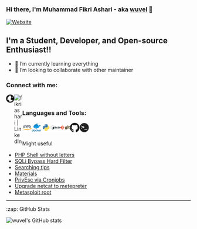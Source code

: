 ### Hi there, I'm Muhammad Fikri Ashari - aka [wuvel][website] 👋

[![Website](https://img.shields.io/website?label=wuvel.net&style=for-the-badge&url=http%3A%2F%2Fwuvel.net)](https://wuvel.net)

## I'm a Student, Developer, and Open-source Enthusiast!!

<!-- - 🔭 I just launched my first blog post: [Coming soon]()! -->
- 🌱 I’m currently learning everything
- 👯 I’m looking to collaborate with other maintainer


### Connect with me:

[<img align="left" alt="wuvel.net" width="22px" src="https://raw.githubusercontent.com/iconic/open-iconic/master/svg/globe.svg" />][website]
[<img align="left" alt="fikriashari | LinkedIn" width="22px" src="https://cdn.jsdelivr.net/npm/simple-icons@v3/icons/linkedin.svg" />][linkedin]

<br />

### Languages and Tools:

<img align="left" alt="AWS" width="26px" src="https://raw.githubusercontent.com/github/explore/80688e429a7d4ef2fca1e82350fe8e3517d3494d/topics/aws/aws.png" />
<img align="left" alt="Docker" width="26px" src="https://raw.githubusercontent.com/github/explore/80688e429a7d4ef2fca1e82350fe8e3517d3494d/topics/docker/docker.png" />
<img align="left" alt="Python" width="26px" src="https://raw.githubusercontent.com/github/explore/80688e429a7d4ef2fca1e82350fe8e3517d3494d/topics/python/python.png" />
<img align="left" alt="Bash" width="26px" src="https://raw.githubusercontent.com/github/explore/80688e429a7d4ef2fca1e82350fe8e3517d3494d/topics/bash/bash.png" />
<img align="left" alt="Git" width="26px" src="https://raw.githubusercontent.com/github/explore/80688e429a7d4ef2fca1e82350fe8e3517d3494d/topics/git/git.png" />
<img align="left" alt="GitHub" width="26px" src="https://raw.githubusercontent.com/github/explore/78df643247d429f6cc873026c0622819ad797942/topics/github/github.png" />
<img align="left" alt="Terminal" width="26px" src="https://raw.githubusercontent.com/github/explore/80688e429a7d4ef2fca1e82350fe8e3517d3494d/topics/terminal/terminal.png" />

<br />
<br />

<!-- ### TO-DO
Learning:
- [x] https://tryhackme.com/room/sudovulnsbypass
- [X] https://tryhackme.com/room/commonlinuxprivesc
- [X] https://tryhackme.com/room/linuxprivesc
- [ ] https://tryhackme.com/room/xxe

Practice:
- [ ] Re-do https://tryhackme.com/room/vulnversity
- [ ] Re-do https://tryhackme.com/room/basicpentestingjt
- [x] https://tryhackme.com/room/bolt

Blog:
- [ ] Complete windows's practices at "What the shell" room. -->

Might useful
- [PHP Shell without letters](https://securityonline.info/bypass-waf-php-webshell-without-numbers-letters/https://securityonline.info/bypass-waf-php-webshell-without-numbers-letters/)
- [SQLi Bypass Hard Filter](https://websec.wordpress.com/2010/03/19/exploiting-hard-filtered-sql-injections/)
- [Searching tips](https://blog.hubspot.com/marketing/google-search-tips)
- [Materials](https://book.hacktoday.net/)
- [PrivEsc via Cronjobs](https://www.hackingarticles.in/linux-privilege-escalation-by-exploiting-cron-jobs/)
- [Upgrade netcat to metepreter](https://www.hackingtutorials.org/networking/upgrading-netcat-shells-to-meterpreter/)
- [Metasploit root](https://null-byte.wonderhowto.com/how-to/get-root-with-metasploits-local-exploit-suggester-0199463/)

---
  <summary>:zap: GitHub Stats</summary>
  
  ![wuvel's GitHub stats](https://github-readme-stats.vercel.app/api?username=wuvel&show_icons=true&theme=radical)

[website]: https://wuvel.net
[linkedin]: https://www.linkedin.com/in/fikriashari/


